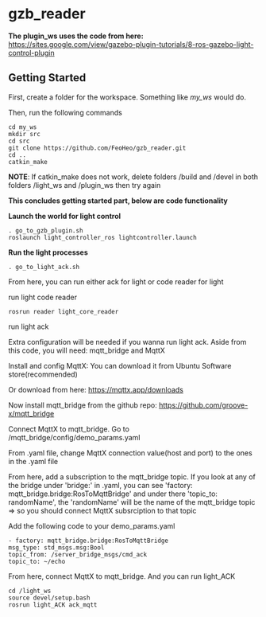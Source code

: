 # gzb_reader 


**The plugin_ws uses the code from here:** 
https://sites.google.com/view/gazebo-plugin-tutorials/8-ros-gazebo-light-control-plugin

## **Getting Started**
First, create a folder for the workspace. Something like *my_ws* would do.

Then, run the following commands

    cd my_ws
    mkdir src
    cd src
    git clone https://github.com/FeoHeo/gzb_reader.git
    cd ..
    catkin_make
**NOTE**: If catkin_make does not work, delete folders /build and /devel in both folders /light_ws and /plugin_ws then try again


**This concludes getting started part, below are code functionality**



**Launch the world for light control**

    . go_to_gzb_plugin.sh
    roslaunch light_controller_ros lightcontroller.launch

**Run the light processes**

    . go_to_light_ack.sh
From here, you can run either ack for light or code reader for light

run light code reader

    rosrun reader light_core_reader


run light ack 

Extra configuration will be needed if you wanna run light ack. Aside from this code, you will need: mqtt_bridge and MqttX

Install and config MqttX: You can download it from Ubuntu Software store(recommended) 

Or download from here: https://mqttx.app/downloads

Now install mqtt_bridge from the github repo: https://github.com/groove-x/mqtt_bridge

Connect MqttX to mqtt_bridge. Go to /mqtt_bridge/config/demo_params.yaml

From .yaml file, change MqttX connection value(host and port) to the ones in the .yaml file

From here, add a subscription to the mqtt_bridge topic. If you look at any of the bridge under 'bridge:' in .yaml, you can see 'factory: mqtt_bridge.bridge:RosToMqttBridge' and under there 'topic_to: randomName', the 'randomName' will be the name of the mqtt_bridge topic => so you should connect MqttX subsrciption to that topic


Add the following code to your demo_params.yaml

    - factory: mqtt_bridge.bridge:RosToMqttBridge
    msg_type: std_msgs.msg:Bool
    topic_from: /server_bridge_msgs/cmd_ack
    topic_to: ~/echo

From here, connect MqttX to mqtt_bridge. And you can run light_ACK

    cd /light_ws
    source devel/setup.bash
    rosrun light_ACK ack_mqtt



